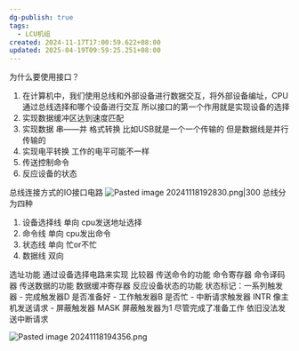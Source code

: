 ```yaml
---
dg-publish: true
tags:
  - LCU机组
created: 2024-11-17T17:00:59.622+08:00
updated: 2025-04-19T09:59:25.251+08:00
---
```


为什么要使用接口？
1. 在计算机中，我们使用总线和外部设备进行数据交互，将外部设备编址，CPU通过总线选择和哪个设备进行交互   所以接口的第一个作用就是实现设备的选择
2. 实现数据缓冲区达到速度匹配
3. 实现数据 串——并 格式转换
	比如USB就是一个一个传输的 但是数据线是并行传输的
4. 实现电平转换     工作的电平可能不一样
5. 传送控制命令
6. 反应设备的状态

总线连接方式的IO接口电路
![Pasted image 20241118192830.png|300](/img/user/accessory/Pasted%20image%2020241118192830.png)
总线分为四种
1. 设备选择线 单向 cpu发送地址选择
2. 命令线 单向 cpu发出命令
3. 状态线 单向 忙or不忙
4. 数据线 双向

选址功能
	通过设备选择电路来实现
	比较器
传送命令的功能
	命令寄存器
	命令译码器
传送数据的功能
	数据缓冲寄存器
反应设备状态的功能
	状态标记：一系列触发器
	- 完成触发器D  是否准备好
	- 工作触发器B  是否忙
	- 中断请求触发器 INTR 像主机发送请求
	- 屏蔽触发器 MASK 屏蔽触发器为1 尽管完成了准备工作 依旧没法发送中断请求


![Pasted image 20241118194356.png](/img/user/accessory/Pasted%20image%2020241118194356.png)
